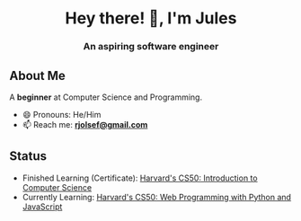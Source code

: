 <style>
  h1 a {
    display: none;
  }
</style>

<h1 align="center" style="font-color: white;">Hey there! 👋, I'm Jules</h1>
<h3 align="center">An aspiring software engineer</h3>

## About Me
A __beginner__ at Computer Science and Programming.

- 😄 Pronouns: He/Him
- 📫 Reach me: **rjolsef@gmail.com**

## Status
- Finished Learning (Certificate): [Harvard's CS50: Introduction to Computer Science](https://certificates.cs50.io/d5b2bd68-a66b-40c9-98ed-325d596f7f95.pdf?size=letter)
- Currently Learning: [Harvard's CS50: Web Programming with Python and JavaScript](https://pll.harvard.edu/course/cs50s-web-programming-python-and-javascript/2023-05)
